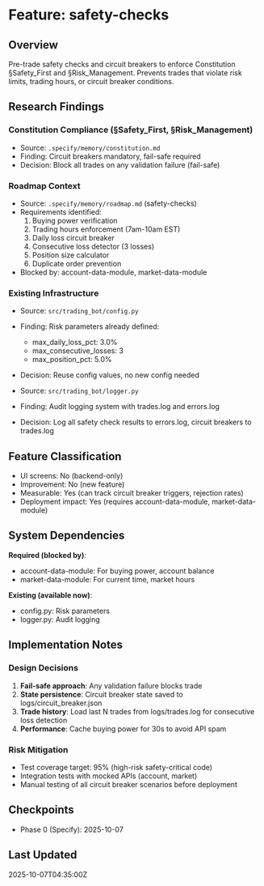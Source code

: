 # Feature: safety-checks

## Overview
Pre-trade safety checks and circuit breakers to enforce Constitution §Safety_First and §Risk_Management. Prevents trades that violate risk limits, trading hours, or circuit breaker conditions.

## Research Findings

### Constitution Compliance (§Safety_First, §Risk_Management)
- Source: `.specify/memory/constitution.md`
- Finding: Circuit breakers mandatory, fail-safe required
- Decision: Block all trades on any validation failure (fail-safe)

### Roadmap Context
- Source: `.specify/memory/roadmap.md` (safety-checks)
- Requirements identified:
  1. Buying power verification
  2. Trading hours enforcement (7am-10am EST)
  3. Daily loss circuit breaker
  4. Consecutive loss detector (3 losses)
  5. Position size calculator
  6. Duplicate order prevention
- Blocked by: account-data-module, market-data-module

### Existing Infrastructure
- Source: `src/trading_bot/config.py`
- Finding: Risk parameters already defined:
  - max_daily_loss_pct: 3.0%
  - max_consecutive_losses: 3
  - max_position_pct: 5.0%
- Decision: Reuse config values, no new config needed

- Source: `src/trading_bot/logger.py`
- Finding: Audit logging system with trades.log and errors.log
- Decision: Log all safety check results to errors.log, circuit breakers to trades.log

## Feature Classification
- UI screens: No (backend-only)
- Improvement: No (new feature)
- Measurable: Yes (can track circuit breaker triggers, rejection rates)
- Deployment impact: Yes (requires account-data-module, market-data-module)

## System Dependencies
**Required (blocked by)**:
- account-data-module: For buying power, account balance
- market-data-module: For current time, market hours

**Existing (available now)**:
- config.py: Risk parameters
- logger.py: Audit logging

## Implementation Notes

### Design Decisions
1. **Fail-safe approach**: Any validation failure blocks trade
2. **State persistence**: Circuit breaker state saved to logs/circuit_breaker.json
3. **Trade history**: Load last N trades from logs/trades.log for consecutive loss detection
4. **Performance**: Cache buying power for 30s to avoid API spam

### Risk Mitigation
- Test coverage target: 95% (high-risk safety-critical code)
- Integration tests with mocked APIs (account, market)
- Manual testing of all circuit breaker scenarios before deployment

## Checkpoints
- Phase 0 (Specify): 2025-10-07

## Last Updated
2025-10-07T04:35:00Z
